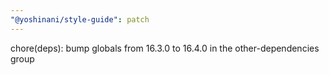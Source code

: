 ```yaml
---
"@yoshinani/style-guide": patch
---
```


chore(deps): bump globals from 16.3.0 to 16.4.0 in the other-dependencies group
